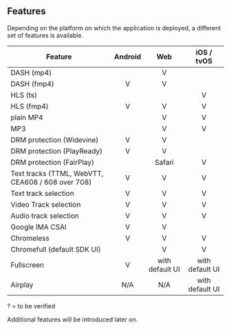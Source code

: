 ## Features

Depending on the platform on which the application is deployed, a different set of features is available.


| Feature                                           | Android |       Web       |   iOS / tvOS    |
|---------------------------------------------------|:-------:|:---------------:|:---------------:|
| DASH (mp4)                                        |         |        V        |                 |
| DASH (fmp4)                                       |    V    |        V        |                 |
| HLS (ts)                                          |         |                 |        V        |
| HLS (fmp4)                                        |    V    |        V        |        V        |
| plain MP4                                         |         |        V        |        V        |
| MP3                               		              |         |        V        |        V        |
| DRM protection (Widevine)                         |    V    |        V        |                 |
| DRM protection (PlayReady)                        |    V    |        V        |                 |
| DRM protection (FairPlay)                         |         |     Safari      |        V        |
| Text tracks (TTML, WebVTT, CEA608 / 608 over 708) |    V    |        V        |        V        |
| Text track selection                              |    V    |        V        |        V        |
| Video Track selection                             |    V    |        V        |        V        |
| Audio track selection                             |    V    |        V        |        V        |
| Google IMA CSAI                                   |    V    |        V        |                 |
| Chromeless                                        |    V    |        V        |        V        |
| Chromefull (default SDK UI)                       |         |        V        |        V        |
| Fullscreen                                        |    V    | with default UI | with default UI |
| Airplay                                           |   N/A   |       N/A       | with default UI |

? = to be verified

Additional features will be introduced later on.

